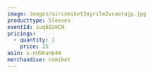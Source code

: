 ```yaml
---
image: images/aircomiket3eyrilm2vcaerajp.jpg
producttype: Sleeves
eventId: iuq6O2mCN
pricings:
  - quantity: 1
    price: 25
asin: s-nU5Kunb4W
merchandise: comiket
---
```

